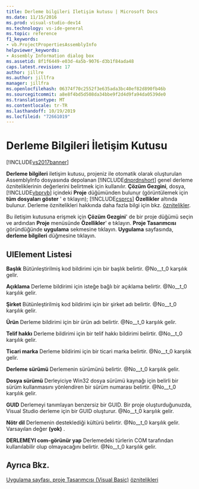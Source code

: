 ```yaml
---
title: Derleme bilgileri Iletişim kutusu | Microsoft Docs
ms.date: 11/15/2016
ms.prod: visual-studio-dev14
ms.technology: vs-ide-general
ms.topic: reference
f1_keywords:
- vb.ProjectPropertiesAssemblyInfo
helpviewer_keywords:
- Assembly Information dialog box
ms.assetid: 8f1f6449-e03d-4a5b-9076-d3b1f84ada48
caps.latest.revision: 17
author: jillre
ms.author: jillfra
manager: jillfra
ms.openlocfilehash: 06374f70c2552f3e635ada3bc40ef82d890fb46b
ms.sourcegitcommit: a8e8f4bd5d508da34bbe9f2d4d9fa94da0539de0
ms.translationtype: MT
ms.contentlocale: tr-TR
ms.lasthandoff: 10/19/2019
ms.locfileid: "72661019"
---
```

# <a name="assembly-information-dialog-box"></a>Derleme Bilgileri İletişim Kutusu
[!INCLUDE[vs2017banner](../../includes/vs2017banner.md)]

**Derleme bilgileri** iletişim kutusu, projeniz ile otomatik olarak oluşturulan AssemblyInfo dosyasında depolanan [!INCLUDE[dnprdnshort](../../includes/dnprdnshort-md.md)] genel derleme özniteliklerinin değerlerini belirtmek için kullanılır. **Çözüm Gezgini**, dosya, [!INCLUDE[vbprvb](../../includes/vbprvb-md.md)] içindeki **Proje** düğümünden bulunur (görüntülemek için **tüm dosyaları göster** ' e tıklayın); [!INCLUDE[csprcs](../../includes/csprcs-md.md)] **Özellikler** altında bulunur. Derleme öznitelikleri hakkında daha fazla bilgi için bkz. [öznitelikler](https://msdn.microsoft.com/library/ae334cee-d96c-4243-a5e3-06dd7fcaf205).

 Bu iletişim kutusuna erişmek için **Çözüm Gezgini**' de bir proje düğümü seçin ve ardından **Proje** menüsünde **Özellikler**' e tıklayın. **Proje Tasarımcısı** göründüğünde **uygulama** sekmesine tıklayın. **Uygulama** sayfasında, **derleme bilgileri** düğmesine tıklayın.

## <a name="uielement-list"></a>UIElement Listesi
 **Başlık** Bütünleştirilmiş kod bildirimi için bir başlık belirtir. @No__t_0 karşılık gelir.

 **Açıklama** Derleme bildirimi için isteğe bağlı bir açıklama belirtir. @No__t_0 karşılık gelir.

 **Şirket** Bütünleştirilmiş kod bildirimi için bir şirket adı belirtir. @No__t_0 karşılık gelir.

 **Ürün** Derleme bildirimi için bir ürün adı belirtir. @No__t_0 karşılık gelir.

 **Telif hakkı** Derleme bildirimi için bir telif hakkı bildirimi belirtir. @No__t_0 karşılık gelir.

 **Ticari marka** Derleme bildirimi için bir ticari marka belirtir. @No__t_0 karşılık gelir.

 **Derleme sürümü** Derlemenin sürümünü belirtir. @No__t_0 karşılık gelir.

 **Dosya sürümü** Derleyiciye Win32 dosya sürümü kaynağı için belirli bir sürüm kullanmasını yönlendiren bir sürüm numarası belirtir. @No__t_0 karşılık gelir.

 **GUID** Derlemeyi tanımlayan benzersiz bir GUID. Bir proje oluşturduğunuzda, Visual Studio derleme için bir GUID oluşturur. @No__t_0 karşılık gelir.

 **Nötr dil** Derlemenin desteklediği kültürü belirtir. @No__t_0 karşılık gelir. Varsayılan değer **(yok)** .

 **DERLEMEYI com-görünür yap** Derlemedeki türlerin COM tarafından kullanılabilir olup olmayacağını belirtir. @No__t_0 karşılık gelir.

## <a name="see-also"></a>Ayrıca Bkz.
 [Uygulama sayfası, proje Tasarımcısı (Visual Basic)](../../ide/reference/application-page-project-designer-visual-basic.md) [öznitelikleri](https://msdn.microsoft.com/library/ae334cee-d96c-4243-a5e3-06dd7fcaf205)
